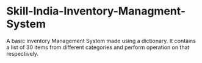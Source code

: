 # Skill-India-Inventory-Managment-System
A basic inventory Management System made using a dictionary. It contains a list of 30 items from different categories and perform operation on that respectively.


